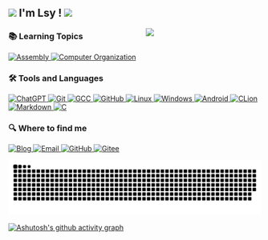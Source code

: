 <h2><img src="https://emojis.slackmojis.com/emojis/images/1531849430/4246/blob-sunglasses.gif?1531849430" width="30"/> I'm Lsy ! <img src="https://media.giphy.com/media/WUlplcMpOCEmTGBtBW/giphy.gif" width="50"></h2>
<img align='right' src="https://media.giphy.com/media/M9gbBd9nbDrOTu1Mqx/giphy.gif" width="230">


<h3>📚 Learning Topics</h3>
<p>

  <a href="https://www.tutorialspoint.com/assembly_programming/index.htm" target="_blank">
    <img alt="Assembly" src="https://img.shields.io/badge/Assembly-%23707070.svg?&style=for-the-badge&logo=assemblyscript&logoColor=white" />
  </a>
  <a href="https://www.geeksforgeeks.org/computer-organization-and-architecture/" target="_blank">
    <img alt="Computer Organization" src="https://img.shields.io/badge/Computer_Organization-%23000000.svg?&style=for-the-badge&logo=computer&logoColor=white" />
  </a>
</p>
<h3>🛠️ Tools and Languages</h3>
<p>
  <a href="https://www.chatgpt.com" target="_blank">
    <img alt="ChatGPT" src="https://img.shields.io/badge/ChatGPT-%2343853D.svg?&style=for-the-badge&logo=chatbot&logoColor=white" />
  </a>
  <a href="https://git-scm.com/" target="_blank">
    <img alt="Git" src="https://img.shields.io/badge/Git-%23F05032.svg?&style=for-the-badge&logo=git&logoColor=white" />
  </a>
  <a href="https://gcc.gnu.org/" target="_blank">
    <img alt="GCC" src="https://img.shields.io/badge/GCC-%23FFA500.svg?&style=for-the-badge&logo=gcc&logoColor=white" />
  </a>
  <a href="https://github.com/" target="_blank">
    <img alt="GitHub" src="https://img.shields.io/badge/GitHub-%2312100E.svg?&style=for-the-badge&logo=GitHub&logoColor=white" />
  </a>
  <a href="https://www.linux.org/" target="_blank">
    <img alt="Linux" src="https://img.shields.io/badge/Linux-%23FCC624.svg?&style=for-the-badge&logo=linux&logoColor=black" />
  </a>
  <a href="https://www.microsoft.com/en-us/windows" target="_blank">
    <img alt="Windows" src="https://img.shields.io/badge/Windows-%230078D4.svg?&style=for-the-badge&logo=windows&logoColor=white" />
  </a>
  <a href="https://www.android.com/" target="_blank">
    <img alt="Android" src="https://img.shields.io/badge/Android-%233DDC84.svg?&style=for-the-badge&logo=android&logoColor=white" />
  </a>
  <a href="https://www.jetbrains.com/clion/" target="_blank">
    <img alt="CLion" src="https://img.shields.io/badge/CLion-%23000000.svg?&style=for-the-badge&logo=clion&logoColor=white" />
  </a>
  <a href="https://www.markdownguide.org/" target="_blank">
    <img alt="Markdown" src="https://img.shields.io/badge/Markdown-%23000000.svg?&style=for-the-badge&logo=markdown&logoColor=white" />
  </a>
    <a href="https://www.learn-c.org/" target="_blank">
    <img alt="C" src="https://img.shields.io/badge/C-%2300599C.svg?&style=for-the-badge&logo=c&logoColor=white" />
  </a>
</p>

<h3>🔍 Where to find me</h3>
<p>
  <a href="https://lsy22.com" target="_blank">
    <img alt="Blog" src="https://img.shields.io/badge/Blog-%23FF4088.svg?&style=for-the-badge&logo=hugo&logoColor=white" />
  </a>
  <a href="mailto:lsy200546@gmail.com" target="_blank">
    <img alt="Email" src="https://img.shields.io/badge/Email-%230078D4.svg?&style=for-the-badge&logo=Gmail&logoColor=white" />
  </a>
  <a href="https://github.com/lsy2246" target="_blank">
    <img alt="GitHub" src="https://img.shields.io/badge/GitHub-%2312100E.svg?&style=for-the-badge&logo=Github&logoColor=white" />
  </a>
  <a href="https://gitee.com/lsy22" target="_blank">
    <img alt="Gitee" src="https://img.shields.io/badge/Gitee-%23FF0000.svg?&style=for-the-badge&logo=Gitee&logoColor=white" />
  </a>
</p>


<picture>
  <source media="(prefers-color-scheme: dark)" srcset="https://raw.githubusercontent.com/lsy2246/lsy2246/output/github-contribution-grid-snake-dark.svg">
  <source media="(prefers-color-scheme: light)" srcset="https://raw.githubusercontent.com/lsy2246/lsy2246/output/github-contribution-grid-snake.svg">
  <img alt="github contribution grid snake animation" src="https://raw.githubusercontent.com/lsy2246/lsy2246/output/github-contribution-grid-snake.svg">
</picture>


[![Ashutosh's github activity graph](https://github-readme-activity-graph.vercel.app/graph?username=lsy2246&theme=dracula)](https://github.com/ashutosh00710/github-readme-activity-graph)

